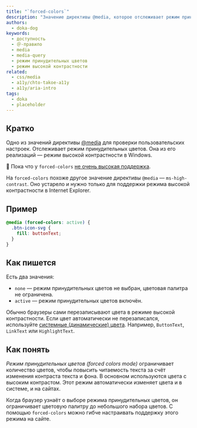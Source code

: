 ```yaml
---
title: "`forced-colors`"
description: "Значение директивы @media, которое отслеживает режим принудительных цветов."
authors:
  - doka-dog
keywords:
  - доступность
  - ＠-правило
  - media
  - media-query
  - режим принудительных цветов
  - режим высокой контрастности
related:
  - css/media
  - a11y/chto-takoe-a11y
  - a11y/aria-intro
tags:
  - doka
  - placeholder
---
```


## Кратко

Одно из значений директивы [@media](/css/media/) для проверки пользовательских настроек. Отслеживает режим принудительных цветов. Она из его реализаций — режим высокой контрастности в Windows.

<aside>

👶 Пока что у `forced-colors` [не очень высокая поддержка](https://caniuse.com/mdn-css_at-rules_media_forced-colors).

</aside>

На `forced-colors` похоже другое значение директивы `@media` — `ms-high-contrast`. Оно устарело и нужно только для поддержки режима высокой контрастности в Internet Explorer.

## Пример

```css
@media (forced-colors: active) {
  .btn-icon-svg {
    fill: buttonText;
  }
}
```

## Как пишется

Есть два значения:

- `none` — режим принудительных цветов не выбран, цветовая палитра не ограничена.
- `active` — режим принудительных цветов включён.

Обычно браузеры сами перезаписывают цвета в режиме высокой контрастности. Если цвет автоматически не перезаписался, используйте [системные (динамические) цвета](https://developer.mozilla.org/en-US/docs/Web/CSS/color_value#system_colors). Например, `ButtonText`, `LinkText` или `HighlightText`.

## Как понять

_Режим принудительных цветов (forced colors mode)_ ограничивает количество цветов, чтобы повысить читаемость текста за счёт изменения контраста текста и фона. В основном используются цвета с высоким контрастом. Этот режим автоматически изменяет цвета и в системе, и на сайтах.

Когда браузер узнаёт о выборе режима принудительных цветов, он ограничивает цветовую палитру до небольшого набора цветов. С помощью `forced-colors` можно гибче настраивать поддержку этого режима на сайте.
